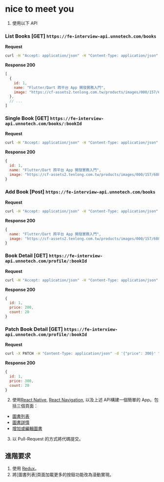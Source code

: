 # nice to meet you
1. 使用以下 API
### List Books [GET] `https://fe-interview-api.unnotech.com/books`

**Request**

```bash
curl -H "Accept: application/json" -H "Content-Type: application/json" -X GET https://fe-interview-api.unnotech.com/books
```

**Response 200**

```js
[
  {
    id: 1,
    name: "Flutter/Dart 跨平台 App 開發實務入門",
    image: "https://cf-assets2.tenlong.com.tw/products/images/000/157/608/medium/ACL060200.jpg?1613558091"
  },
  // ...
]
```

### Single Book [GET] `https://fe-interview-api.unnotech.com/books/:bookId`

**Request**

```bash
curl -H "Accept: application/json" -H "Content-Type: application/json" -X GET https://fe-interview-api.unnotech.com/books/1
```

**Response 200**

```js
{
  id: 1,
  name: "Flutter/Dart 跨平台 App 開發實務入門",
  image: "https://cf-assets2.tenlong.com.tw/products/images/000/157/608/medium/ACL060200.jpg?1613558091"
}
```

### Add Book [Post] `https://fe-interview-api.unnotech.com/books`

**Request**

```bash
curl -H "Accept: application/json" -H "Content-Type: application/json" -X GET https://fe-interview-api.unnotech.com/books
```

**Response 200**

```js
{
  name: "Flutter/Dart 跨平台 App 開發實務入門",
  image: "https://cf-assets2.tenlong.com.tw/products/images/000/157/608/medium/ACL060200.jpg?1613558091"
}
```

### Book Detail [GET] `https://fe-interview-api.unnotech.com/profile/:bookId`

**Request**

```bash
curl -H "Accept: application/json" -H "Content-Type: application/json" -X GET https://fe-interview-api.unnotech.com/profile/1
```

**Response 200**

```js
{
  id: 1,
  price: 200,
  count: 20
}
```

### Patch Book Detail [GET] `https://fe-interview-api.unnotech.com/profile/:bookId`

**Request**

```bash
curl -X PATCH -H "Content-Type: application/json" -d '{"price": 300}' "https://fe-interview-api.unnotech.com/profile/1"
```

**Response 200**

```js
{
  id: 1,
  price: 300,
  count: 20
}
```
2. 使用[React Native](https://facebook.github.io/react-native/), [React Navigation](https://reactnavigation.org/), 以及上述 API構建一個簡單的 App。包括三個頁面：
* [圖書列表](https://i.imgur.com/yF21CqS.png)
* [圖書詳情](https://i.imgur.com/U6n7Ci8.png)
* [增加或編輯圖書](https://i.imgur.com/GELu336.png)
  
3. 以 Pull-Request 的方式將代碼提交。

## 進階要求
1. 使用 [Redux](https://github.com/reduxjs/redux)。
2. 將[圖書列表]頁面加載更多的按鈕功能改為滾動實現。
